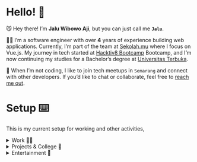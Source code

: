 # Hello! 👋

😼 Hey there! I’m **Jalu Wibowo Aji**, but you can just call me **`Jalu`**.

🧑‍💻 I’m a software engineer with over **4** years of experience building web applications. Currently, I’m part of the team at [Sekolah.mu](https://sekolah.mu) where I focus on Vue.js. My journey in tech started at [Hacktiv8 Bootcamp](https://www.hacktiv8.com/) Bootcamp, and I’m now continuing my studies for a Bachelor’s degree at [Universitas Terbuka](https://www.ut.ac.id/en/).

🤝 When I’m not coding, I like to join tech meetups in `Semarang` and connect with other developers. If you’d like to chat or collaborate, feel free to [reach me out](/#contactme).

# Setup ⌨️

This is my current setup for working and other activities,

<details>
  <summary>Work 🧙‍♂️</summary>
  <div class="mb-2"></div>

- MacBook Pro M1 13"
</details>

<details>
  <summary>Projects & College 🚀</summary>
  <div class="mb-2"></div>

- Acer K243Y Monitor LCD
- Keychron K2 Keyboard (Brown Key)
- Logitech M350 Peeble Mouse
- Custom PC Build (Intel Core i5 12400, 16GB DDR5 RAM, 500GB SSD + 1TB HDD)
</details>

<details>
  <summary>Entertainment 🎠</summary>
  <div class="mb-2"></div>

- Nintendo Switch (v2)
- Amazon Kindle Paperwhite (10th gen)
</details>
